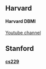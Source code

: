 ## Harvard
#### Harvard DBMI

[Youtube channel](https://www.youtube.com/channel/UCn6jbvnRUST3nyD06HAGO-g)

## Stanford
#### [cs229](https://www.youtube.com/playlist?list=PL7FnO5AWye3YU4LeayDKP1AhOqJBAdBYt)

